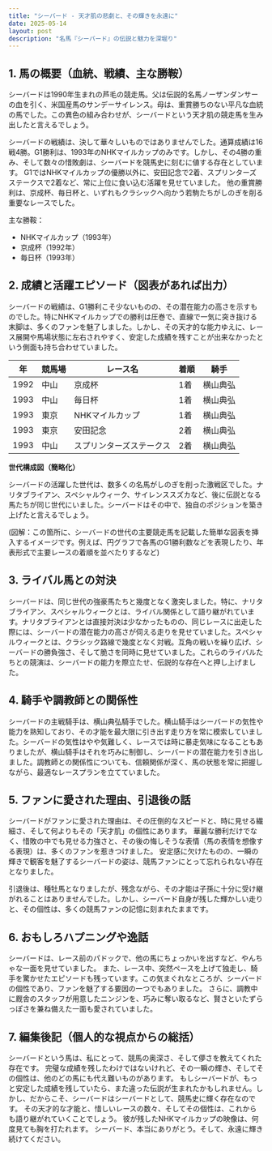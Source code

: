 ```yaml
---
title: "シーバード - 天才肌の悲劇と、その輝きを永遠に"
date: 2025-05-14
layout: post
description: "名馬『シーバード』の伝説と魅力を深堀り"
---
```


## 1. 馬の概要（血統、戦績、主な勝鞍）

シーバードは1990年生まれの芦毛の競走馬。父は伝説的名馬ノーザンダンサーの血を引く、米国産馬のサンデーサイレンス。母は、重賞勝ちのない平凡な血統の馬でした。この異色の組み合わせが、シーバードという天才肌の競走馬を生み出したと言えるでしょう。

シーバードの戦績は、決して華々しいものではありませんでした。通算成績は16戦4勝。G1勝利は、1993年のNHKマイルカップのみです。しかし、その4勝の重み、そして数々の惜敗劇は、シーバードを競馬史に刻むに値する存在としています。  G1ではNHKマイルカップの優勝以外に、安田記念で2着、スプリンターズステークスで2着など、常に上位に食い込む活躍を見せていました。  他の重賞勝利は、京成杯、毎日杯と、いずれもクラシックへ向かう若駒たちがしのぎを削る重要なレースでした。

主な勝鞍：

* NHKマイルカップ（1993年）
* 京成杯（1992年）
* 毎日杯（1993年）


## 2. 成績と活躍エピソード（図表があれば出力）

シーバードの戦績は、G1勝利こそ少ないものの、その潜在能力の高さを示すものでした。特にNHKマイルカップでの勝利は圧巻で、直線で一気に突き抜ける末脚は、多くのファンを魅了しました。しかし、その天才的な能力ゆえに、レース展開や馬場状態に左右されやすく、安定した成績を残すことが出来なかったという側面も持ち合わせていました。

| 年 | 競馬場 | レース名 | 着順 | 騎手 |
|---|---|---|---|---|
| 1992 | 中山 | 京成杯 | 1着 | 横山典弘 |
| 1993 | 中山 | 毎日杯 | 1着 | 横山典弘 |
| 1993 | 東京 | NHKマイルカップ | 1着 | 横山典弘 |
| 1993 | 東京 | 安田記念 | 2着 | 横山典弘 |
| 1993 | 中山 | スプリンターズステークス | 2着 | 横山典弘 |


**世代構成図（簡略化）**

シーバードの活躍した世代は、数多くの名馬がしのぎを削った激戦区でした。ナリタブライアン、スペシャルウィーク、サイレンススズカなど、後に伝説となる馬たちが同じ世代にいました。シーバードはその中で、独自のポジションを築き上げたと言えるでしょう。

(図解：この箇所に、シーバードの世代の主要競走馬を記載した簡単な図表を挿入するイメージです。例えば、円グラフで各馬のG1勝利数などを表現したり、年表形式で主要レースの着順を並べたりするなど)


## 3. ライバル馬との対決

シーバードは、同じ世代の強豪馬たちと幾度となく激突しました。特に、ナリタブライアン、スペシャルウィークとは、ライバル関係として語り継がれています。ナリタブライアンとは直接対決は少なかったものの、同じレースに出走した際には、シーバードの潜在能力の高さが伺える走りを見せていました。スペシャルウィークとは、クラシック路線で幾度となく対戦。互角の戦いを繰り広げ、シーバードの勝負強さ、そして脆さを同時に見せていました。これらのライバルたちとの競演は、シーバードの能力を際立たせ、伝説的な存在へと押し上げました。


## 4. 騎手や調教師との関係性

シーバードの主戦騎手は、横山典弘騎手でした。横山騎手はシーバードの気性や能力を熟知しており、その才能を最大限に引き出す走り方を常に模索していました。シーバードの気性はやや気難しく、レースでは時に暴走気味になることもありましたが、横山騎手はそれを巧みに制御し、シーバードの潜在能力を引き出しました。調教師との関係性についても、信頼関係が深く、馬の状態を常に把握しながら、最適なレースプランを立てていました。


## 5. ファンに愛された理由、引退後の話

シーバードがファンに愛された理由は、その圧倒的なスピードと、時に見せる繊細さ、そして何よりもその「天才肌」の個性にあります。  華麗な勝利だけでなく、惜敗の中でも見せる力強さと、その後の悔しそうな表情（馬の表情を想像する表現）は、多くのファンを惹きつけました。  安定感に欠けたものの、一瞬の輝きで観客を魅了するシーバードの姿は、競馬ファンにとって忘れられない存在となりました。

引退後は、種牡馬となりましたが、残念ながら、その才能は子孫に十分に受け継がれることはありませんでした。しかし、シーバード自身が残した輝かしい走りと、その個性は、多くの競馬ファンの記憶に刻まれたままです。


## 6. おもしろハプニングや逸話

シーバードは、レース前のパドックで、他の馬にちょっかいを出すなど、やんちゃな一面を見せていました。  また、レース中、突然ペースを上げて独走し、騎手を驚かせたエピソードも残っています。この気まぐれなところが、シーバードの個性であり、ファンを魅了する要因の一つでもありました。  さらに、調教中に厩舎のスタッフが用意したニンジンを、巧みに奪い取るなど、賢さといたずらっぽさを兼ね備えた一面も愛されていました。


## 7. 編集後記（個人的な視点からの総括）

シーバードという馬は、私にとって、競馬の奥深さ、そして儚さを教えてくれた存在です。  完璧な成績を残したわけではないけれど、その一瞬の輝き、そしてその個性は、他のどの馬にも代え難いものがあります。  もしシーバードが、もっと安定した成績を残していたら、また違った伝説が生まれたかもしれません。しかし、だからこそ、シーバードはシーバードとして、競馬史に輝く存在なのです。  その天才的な才能と、惜しいレースの数々、そしてその個性は、これからも語り継がれていくことでしょう。  彼が残したNHKマイルカップの映像は、何度見ても胸を打たれます。  シーバード、本当にありがとう。そして、永遠に輝き続けてください。
